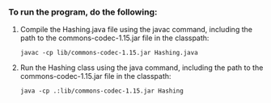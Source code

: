 ### To run the program, do the following:

1. Compile the Hashing.java file using the javac command, including the path to the commons-codec-1.15.jar file in the classpath:
    ```shell
    javac -cp lib/commons-codec-1.15.jar Hashing.java
    ```
2. Run the Hashing class using the java command, including the path to the commons-codec-1.15.jar file in the classpath:
    ```shell
    java -cp .:lib/commons-codec-1.15.jar Hashing
    ```